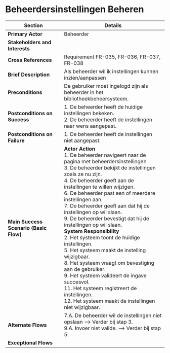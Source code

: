 # Beheerdersinstellingen Beheren
<table>
    <thead>
        <tr>
            <th><strong>Section</strong></th>
            <th><strong>Details</strong></th>
        </tr>
    </thead>
    <tbody>
        <tr>
            <td><strong>Primary Actor</strong></td>
            <td>Beheerder</td>
        </tr>
        <tr>
            <td><strong>Stakeholders and Interests</strong></td>
            <td></td>
        </tr>
        <tr>
            <td><strong>Cross References</strong></td>
            <td>Requirement FR-035, FR-036, FR-037, FR-038</td>
        </tr>
        <tr>
            <td><strong>Brief Description</strong></td>
            <td>Als beheerder wil ik instellingen kunnen inzien/aanpassen</td>
        </tr>
        <tr>
            <td><strong>Preconditions</strong></td>
            <td>De gebruiker moet ingelogd zijn als beheerder in het bibliotheekbeheersysteem.</td>
        </tr>
        <tr>
            <td><strong>Postconditions on Success</strong></td>
            <td>1. De beheerder heeft de huidige instellingen bekeken. <br>2. De beheerder heeft de instellingen naar wens aangepast.</td>
        </tr>
        <tr>
            <td><strong>Postconditions on Failure</strong></td>
            <td>1. De beheerder heeft de instellingen niet aangepast.</td>
        </tr>
        <tr>
            <td><strong>Main Success Scenario (Basic Flow)</strong></td>
            <td><strong>Actor Action</strong><br>1. De beheerder navigeert naar de pagina met beheerdersinstellingen<br>3. De beheerder bekijkt de instellingen zoals ze nu zijn. <br>4. De beheerder geeft aan de instellingen te willen wijzigen. <br>6. De beheerder past een of meerdere instellingen aan. <br>7. De beheerder geeft aan dat hij de instellingen op wil slaan.<br> 9. De beheerder bevestigt dat hij de instellingen op wil slaan. <br> <strong>System Responsibility</strong><br>2. Het systeem toont de huidige instellingen. <br>5. Het systeem maakt de instelling wijzigbaar. <br>8. Het systeem vraagt om bevestiging aan de gebruiker.<br>9. Het systeem valideert de ingave succesvol.<br>11. Het systeem registreert de instellingen.<br>12. Het systeem maakt de instellingen niet wijzigbaar. <br></td>
        </tr>
        <tr>
            <td><strong>Alternate Flows</strong></td>
            <td>7.A. De beheerder wil de instellingen niet opslaan --&gt; Verder bij stap 3.<br> 9.A. Invoer niet valide. --&gt; Verder bij stap 5.</td>
        </tr>
            <tr>
            <td><strong>Exceptional Flows</strong></td>
        </tr>
    </tbody>
</table>
